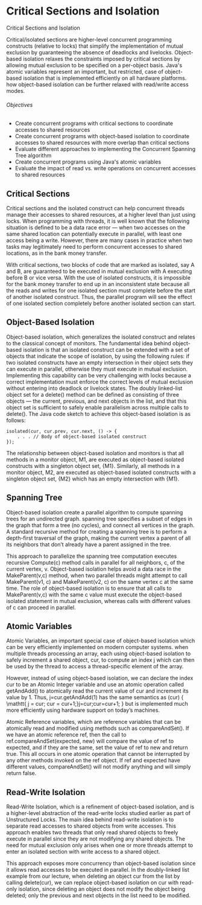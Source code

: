 # Critical Sections and Isolation
Critical Sections and Isolation

Critical/isolated sections are higher-level concurrent programming constructs (relative to locks) that simplify the implementation of mutual exclusion by guaranteeing the absence of deadlocks and livelocks. Object-based isolation relaxes the constraints imposed by critical sections by allowing mutual exclusion to be specified on a per-object basis. Java's atomic variables represent an important, but restricted, case of object-based isolation that is implemented efficiently on all hardware platforms. how object-based isolation can be further relaxed with read/write access modes.

###### Objectives
- Create concurrent programs with critical sections to coordinate accesses to shared resources
- Create concurrent programs with object-based isolation to coordinate accesses to shared resources with more overlap than critical sections
- Evaluate different approaches to implementing the Concurrent Spanning Tree algorithm
- Create concurrent programs using Java's atomic variables
- Evaluate the impact of read vs. write operations on concurrent accesses to shared resources

## Critical Sections

Critical sections and the isolated construct can help concurrent threads manage their accesses to shared resources, at a higher level than just using locks. When programming with threads, it is well known that the following situation is defined to be a data race error — when two accesses on the same shared location can potentially execute in parallel, with least one access being a write. However, there are many cases in practice when two tasks may legitimately need to perform concurrent accesses to shared locations, as in the bank money transfer. 

With critical sections, two blocks of code that are marked as isolated, say A and B, are guaranteed to be executed in mutual exclusion with A executing before B or vice versa. With the use of isolated constructs, it is impossible for the bank money transfer to end up in an inconsistent state because all the reads and writes for one isolated section must complete before the start of another isolated construct. Thus, the parallel program will see the effect of one isolated section completely before another isolated section can start.

## Object-Based Isolation

Object-based isolation, which generalizes the isolated construct and relates to the classical concept of monitors. The fundamental idea behind object-based isolation is that an isolated construct can be extended with a set of objects that indicate the scope of isolation, by using the following rules: if two isolated constructs have an empty intersection in their object sets they can execute in parallel, otherwise they must execute in mutual exclusion. Implementing this capability can be very challenging with locks because a correct implementation must enforce the correct levels of mutual exclusion without entering into deadlock or livelock states. The doubly linked-list object set for a delete() method can be defined as consisting of three objects — the current, previous, and next objects in the list, and that this object set is sufficient to safely enable parallelism across multiple calls to delete(). The Java code sketch to achieve this object-based isolation is as follows:

```
isolated(cur, cur.prev, cur.next, () -> {
    . . . // Body of object-based isolated construct
});
```
The relationship between object-based isolation and monitors is that all methods in a monitor object, M1, are executed as object-based isolated constructs with a singleton object set, {M1}. Similarly, all methods in a monitor object, M2, are executed as object-based isolated constructs with a singleton object set, {M2} which has an empty intersection with {M1}.

## Spanning Tree

Object-based isolation create a parallel algorithm to compute spanning trees for an undirected graph. spanning tree specifies a subset of edges in the graph that form a tree (no cycles), and connect all vertices in the graph. A standard recursive method for creating a spanning tree is to perform a depth-first traversal of the graph, making the current vertex a parent of all its neighbors that don’t already have a parent assigned in the tree.

This approach to parallelize the spanning tree computation executes recursive Compute(c) method calls in parallel for all neighbors, c, of the current vertex, v. Object-based isolation helps avoid a data race in the MakeParent(v,c) method, when two parallel threads might attempt to call MakeParent(v1, c) and MakeParent(v2, c) on the same vertex c at the same time. The role of object-based isolation is to ensure that all calls to MakeParent(v,c) with the same c value must execute the object-based isolated statement in mutual exclusion, whereas calls with different values of c can proceed in parallel.

## Atomic Variables

Atomic Variables, an important special case of object-based isolation which can be very efficiently implemented on modern computer systems. when multiple threads processing an array, each using object-based isolation to safely increment a shared object, cur, to compute an index j which can then be used by the thread to access a thread-specific element of the array. 

However, instead of using object-based isolation, we can declare the index cur to be an Atomic Integer variable and use an atomic operation called getAndAdd() to atomically read the current value of cur and increment its value by 1. Thus, j=cur.getAndAdd(1) has the same semantics as (cur) { \mathtt{ j = cur; cur = cur+1;}j=cur;cur=cur+1; } but is implemented much more efficiently using hardware support on today’s machines. 

Atomic Reference variables, which are reference variables that can be atomically read and modified using methods such as compareAndSet(). If we have an atomic reference ref, then the call to ref.compareAndSet(expected, new) will compare the value of ref to expected, and if they are the same, set the value of ref to new and return true. This all occurs in one atomic operation that cannot be interrupted by any other methods invoked on the ref object. If ref and expected have different values, compareAndSet() will not modify anything and will simply return false.

## Read-Write Isolation

Read-Write Isolation, which is a refinement of object-based isolation, and is a higher-level abstraction of the read-write locks studied earlier as part of Unstructured Locks. The main idea behind read-write isolation is to separate read accesses to shared objects from write accesses. This approach enables two threads that only read shared objects to freely execute in parallel since they are not modifying any shared objects. The need for mutual exclusion only arises when one or more threads attempt to enter an isolated section with write access to a shared object. 

This approach exposes more concurrency than object-based isolation since it allows read accesses to be executed in parallel. In the doubly-linked list example from our lecture, when deleting an object cur from the list by calling delete(cur), we can replace object-based isolation on cur with read-only isolation, since deleting an object does not modify the object being deleted; only the previous and next objects in the list need to be modified.
